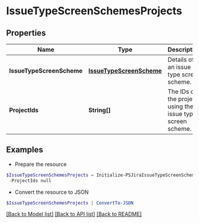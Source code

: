 # IssueTypeScreenSchemesProjects
## Properties

Name | Type | Description | Notes
------------ | ------------- | ------------- | -------------
**IssueTypeScreenScheme** | [**IssueTypeScreenScheme**](IssueTypeScreenScheme.md) | Details of an issue type screen scheme. | 
**ProjectIds** | **String[]** | The IDs of the projects using the issue type screen scheme. | 

## Examples

- Prepare the resource
```powershell
$IssueTypeScreenSchemesProjects = Initialize-PSJiraIssueTypeScreenSchemesProjects  -IssueTypeScreenScheme null `
 -ProjectIds null
```

- Convert the resource to JSON
```powershell
$IssueTypeScreenSchemesProjects | ConvertTo-JSON
```

[[Back to Model list]](../README.md#documentation-for-models) [[Back to API list]](../README.md#documentation-for-api-endpoints) [[Back to README]](../README.md)

